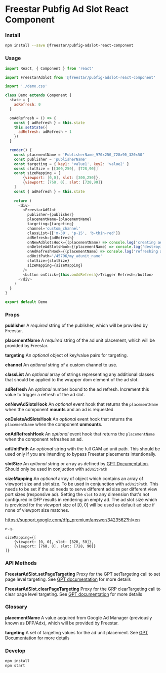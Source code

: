 # Freestar Pubfig Ad Slot React Component

### Install

```sh
npm install --save @freestar/pubfig-adslot-react-component
```

### Usage

```js
import React, { Component } from 'react'

import FreestarAdSlot from '@freestar/pubfig-adslot-react-component'

import './demo.css'

class Demo extends Component {
  state = {
    adRefresh: 0
  }

  onAdRefresh = () => {
    const { adRefresh } = this.state
    this.setState({
      adRefresh: adRefresh + 1
    })
  }

  render() {
    const placementName = 'PublisherName_970x250_728x90_320x50'
    const publisher = 'publisherName'
    const targeting = { key1: 'value1', key2: 'value2' }
    const slotSize = [[300,250], [728,90]]
    const sizeMapping = [
        {viewport: [0,0], slot: [300,250]},
        {viewport: [768, 0], slot: [728,90]}
    ]
    const { adRefresh } = this.state
    
    return (
      <div>
        <FreestarAdSlot
          publisher={publisher}
          placementName={placementName}
          targeting={targeting}
          channel='custom_channel'
          classList={['m-30', 'p-15', 'b-thin-red']}
          adRefresh={adRefresh}
          onNewAdSlotsHook={(placementName) => console.log('creating ad', placementName)}
          onDeleteAdSlotsHook={(placementName) => console.log('destroying ad', placementName)}
          onAdRefreshHook={(placementName) => console.log('refreshing ad', placementName)}
          adUnitPath='/45796/my_adunit_name'
          slotSize={slotSize}
          sizeMapping={sizeMapping}
        />
        <button onClick={this.onAdRefresh}>Trigger Refresh</button>
      </div>
    )
  }
}

export default Demo
```

### Props

**publisher**
A *required* string of the publisher, which will be provided by Freestar.

**placementName**
A *required* string of the ad unit placement, which will be provided by Freestar.

**targeting**
An *optional* object of key/value pairs for targeting.

**channel**
An *optional* string of a custom channel to use.

**classList**
An *optional* array of strings representing any additional classes that should be applied to the wrapper dom element of the ad slot.

**adRefresh**
An *optional* number bound to the ad refresh. Increment this value to trigger a refresh of the ad slot.

**onNewAdSlotsHook**
An *optional* event hook that returns the `placementName` when the component **mounts** and an ad is requested.

**onDeleteAdSlotsHook**
An *optional* event hook that returns the `placementName` when the component **unmounts**.

**onAdRefreshHook**
An *optional* event hook that returns the `placementName` when the component refreshes an ad.

**adUnitPath**
An *optional* string with the full GAM ad unit path. This should be used only if you are intending to bypass Freestar placements intentionally.

**slotSize**
An *optional* string or array as defined by [GPT Documentation](https://developers.google.com/publisher-tag/reference#googletag.GeneralSize). Should only be used in conjuction with `adUnitPath`

**sizeMapping**
An *optional* array of object which contains an array of viewport size and slot size. To be used in conjunction with `adUnitPath`. This needs to be set if the ad needs to serve different ad size per different view port sizes (responsive ad).
Setting the `slot` to any dimension that's not configured in DFP results in rendering an empty ad.
The ad slot size which is provided for the viewport size of [0, 0] will be used as default ad size if none of viewport size matches.

https://support.google.com/dfp_premium/answer/3423562?hl=en
         
    e.g.
         
    sizeMapping={[
        {viewport: [0, 0], slot: [320, 50]},
        {viewport: [768, 0], slot: [728, 90]}
    ]}
          
### API Methods

**FreestarAdSlot.setPageTargeting**
Proxy for the GPT setTargeting call to set page level targeting. See [GPT documentation](https://developers.google.com/doubleclick-gpt/reference#googletag.PubAdsService_setTargeting) for more details

**FreestarAdSlot.clearPageTargeting**
Proxy for the GRP clearTargeting call to clear page level targeting. See [GPT documentation](https://developers.google.com/doubleclick-gpt/reference#googletag.PubAdsService_clearTargeting) for more details

### Glossary

**placementName**
A value acquired from Google Ad Manager (previously known as DFP/Adx), which will be provided by Freestar.

**targeting**
A set of targeting values for the ad unit placement. See [GPT Documentation](https://developers.google.com/doubleclick-gpt/guides/key-value-targeting) for more details

### Develop

```sh
npm install
npm start
```
